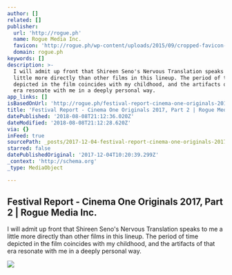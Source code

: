 ```yaml
---
author: []
related: []
publisher:
  url: 'http://rogue.ph'
  name: Rogue Media Inc.
  favicon: 'http://rogue.ph/wp-content/uploads/2015/09/cropped-favicon-192x192.png'
  domain: rogue.ph
keywords: []
description: >-
  I will admit up front that Shireen Seno's Nervous Translation speaks to me a
  little more directly than other films in this lineup. The period of time
  depicted in the film coincides with my childhood, and the artifacts of that
  era resonate with me in a deeply personal way.
app_links: []
isBasedOnUrl: 'http://rogue.ph/festival-report-cinema-one-originals-2017-part-2/'
title: 'Festival Report - Cinema One Originals 2017, Part 2 | Rogue Media Inc.'
datePublished: '2018-08-08T21:12:36.020Z'
dateModified: '2018-08-08T21:12:28.620Z'
via: {}
inFeed: true
sourcePath: _posts/2017-12-04-festival-report-cinema-one-originals-2017-part-2-or-rogue.md
starred: false
datePublishedOriginal: '2017-12-04T10:20:39.299Z'
_context: 'http://schema.org'
_type: MediaObject

---
```

<article style=""><h1>Festival Report - Cinema One Originals 2017, Part 2 | Rogue Media Inc.</h1><p>I will admit up front that Shireen Seno's Nervous Translation speaks to me a little more directly than other films in this lineup. The period of time depicted in the film coincides with my childhood, and the artifacts of that era resonate with me in a deeply personal way.</p><img src="http://rogue.ph/wp-content/uploads/2017/11/ft-img-2.jpg" /></article>